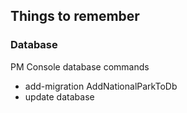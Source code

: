 ## Things to remember
### Database

PM Console database commands
* add-migration AddNationalParkToDb
* update database